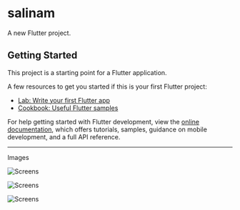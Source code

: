 # salinam

A new Flutter project.

## Getting Started

This project is a starting point for a Flutter application.

A few resources to get you started if this is your first Flutter project:

- [Lab: Write your first Flutter app](https://docs.flutter.dev/get-started/codelab)
- [Cookbook: Useful Flutter samples](https://docs.flutter.dev/cookbook)

For help getting started with Flutter development, view the
[online documentation](https://docs.flutter.dev/), which offers tutorials,
samples, guidance on mobile development, and a full API reference.

___

Images

![Screens](https://s.cafebazaar.ir/images/upload/screenshot/com.example.salinam-910208434047.jpg?x-img=v1/format,type_webp,lossless_false/resize,h_600,lossless_false/optimize)

![Screens](![Screens](https://s.cafebazaar.ir/images/upload/screenshot/com.example.salinam-910208434047.jpg?x-img=v1/format,type_webp,lossless_false/resize,h_600,lossless_false/optimize))

![Screens](https://s.cafebazaar.ir/images/upload/screenshot/com.example.salinam-383429119022.jpg?x-img=v1/format,type_webp,lossless_false/resize,h_600,lossless_false/optimize)

